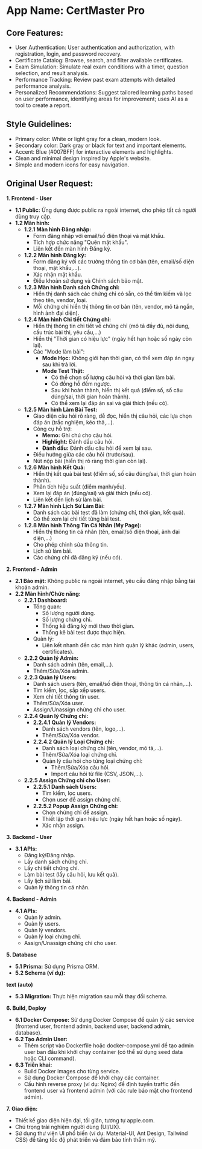 # **App Name**: CertMaster Pro

## Core Features:

- User Authentication: User authentication and authorization, with registration, login, and password recovery.
- Certificate Catalog: Browse, search, and filter available certificates.
- Exam Simulation: Simulate real exam conditions with a timer, question selection, and result analysis.
- Performance Tracking: Review past exam attempts with detailed performance analysis.
- Personalized Recommendations: Suggest tailored learning paths based on user performance, identifying areas for improvement; uses AI as a tool to create a report.

## Style Guidelines:

- Primary color: White or light gray for a clean, modern look.
- Secondary color: Dark gray or black for text and important elements.
- Accent: Blue (#007BFF) for interactive elements and highlights.
- Clean and minimal design inspired by Apple's website.
- Simple and modern icons for easy navigation.

## Original User Request:
**1. Frontend - User**

- **1.1 Public:** Ứng dụng được public ra ngoài internet, cho phép tất cả người dùng truy cập.
- **1.2 Màn hình:**
    - **1.2.1 Màn hình Đăng nhập:**
        - Form đăng nhập với email/số điện thoại và mật khẩu.
        - Tích hợp chức năng "Quên mật khẩu".
        - Liên kết đến màn hình Đăng ký.
    - **1.2.2 Màn hình Đăng ký:**
        - Form đăng ký với các trường thông tin cơ bản (tên, email/số điện thoại, mật khẩu,...).
        - Xác nhận mật khẩu.
        - Điều khoản sử dụng và Chính sách bảo mật.
    - **1.2.3 Màn hình Danh sách Chứng chỉ:**
        - Hiển thị danh sách các chứng chỉ có sẵn, có thể tìm kiếm và lọc theo tên, vendor, loại.
        - Mỗi chứng chỉ hiển thị thông tin cơ bản (tên, vendor, mô tả ngắn, hình ảnh đại diện).
    - **1.2.4 Màn hình Chi tiết Chứng chỉ:**
        - Hiển thị thông tin chi tiết về chứng chỉ (mô tả đầy đủ, nội dung, cấu trúc bài thi, yêu cầu,...)
        - Hiển thị "Thời gian có hiệu lực" (ngày hết hạn hoặc số ngày còn lại).
        - Các "Mode làm bài":
            - **Mode Học:** Không giới hạn thời gian, có thể xem đáp án ngay sau khi trả lời.
            - **Mode Test Thật:**
                - Có thể chọn số lượng câu hỏi và thời gian làm bài.
                - Có đồng hồ đếm ngược.
                - Sau khi hoàn thành, hiển thị kết quả (điểm số, số câu đúng/sai, thời gian hoàn thành).
                - Có thể xem lại đáp án sai và giải thích (nếu có).
    - **1.2.5 Màn hình Làm Bài Test:**
        - Giao diện câu hỏi rõ ràng, dễ đọc, hiển thị câu hỏi, các lựa chọn đáp án (trắc nghiệm, kéo thả,...).
        - Công cụ hỗ trợ:
            - **Memo:** Ghi chú cho câu hỏi.
            - **Highlight:** Đánh dấu câu hỏi.
            - **Đánh dấu:** Đánh dấu câu hỏi để xem lại sau.
        - Điều hướng giữa các câu hỏi (trước/sau).
        - Nút nộp bài (hiển thị rõ ràng thời gian còn lại).
    - **1.2.6 Màn hình Kết Quả:**
        - Hiển thị kết quả bài test (điểm số, số câu đúng/sai, thời gian hoàn thành).
        - Phân tích hiệu suất (điểm mạnh/yếu).
        - Xem lại đáp án (đúng/sai) và giải thích (nếu có).
        - Liên kết đến lịch sử làm bài.
    - **1.2.7 Màn hình Lịch Sử Làm Bài:**
        - Danh sách các bài test đã làm (chứng chỉ, thời gian, kết quả).
        - Có thể xem lại chi tiết từng bài test.
    - **1.2.8 Màn hình Thông Tin Cá Nhân (My Page):**
        - Hiển thị thông tin cá nhân (tên, email/số điện thoại, ảnh đại diện,...)
        - Cho phép chỉnh sửa thông tin.
        - Lịch sử làm bài.
        - Các chứng chỉ đã đăng ký (nếu có).

**2. Frontend - Admin**

- **2.1 Bảo mật:** Không public ra ngoài internet, yêu cầu đăng nhập bằng tài khoản admin.
- **2.2 Màn hình/Chức năng:**
    - **2.2.1 Dashboard:**
        - Tổng quan:
            - Số lượng người dùng.
            - Số lượng chứng chỉ.
            - Thống kê đăng ký mới theo thời gian.
            - Thống kê bài test được thực hiện.
        - Quản lý:
            - Liên kết nhanh đến các màn hình quản lý khác (admin, users, certificates).
    - **2.2.2 Quản lý Admin:**
        - Danh sách admin (tên, email,...).
        - Thêm/Sửa/Xóa admin.
    - **2.2.3 Quản lý Users:**
        - Danh sách users (tên, email/số điện thoại, thông tin cá nhân,...).
        - Tìm kiếm, lọc, sắp xếp users.
        - Xem chi tiết thông tin user.
        - Thêm/Sửa/Xóa user.
        - Assign/Unassign chứng chỉ cho user.
    - **2.2.4 Quản lý Chứng chỉ:**
        - **2.2.4.1 Quản lý Vendors:**
            - Danh sách vendors (tên, logo,...).
            - Thêm/Sửa/Xóa vendor.
        - **2.2.4.2 Quản lý Loại Chứng chỉ:**
            - Danh sách loại chứng chỉ (tên, vendor, mô tả,...).
            - Thêm/Sửa/Xóa loại chứng chỉ.
            - Quản lý câu hỏi cho từng loại chứng chỉ:
                - Thêm/Sửa/Xóa câu hỏi.
                - Import câu hỏi từ file (CSV, JSON,...).
    - **2.2.5 Assign Chứng chỉ cho User:**
        - **2.2.5.1 Danh sách Users:**
            - Tìm kiếm, lọc users.
            - Chọn user để assign chứng chỉ.
        - **2.2.5.2 Popup Assign Chứng chỉ:**
            - Chọn chứng chỉ để assign.
            - Thiết lập thời gian hiệu lực (ngày hết hạn hoặc số ngày).
            - Xác nhận assign.

**3. Backend - User**

- **3.1 APIs:**
    - Đăng ký/Đăng nhập.
    - Lấy danh sách chứng chỉ.
    - Lấy chi tiết chứng chỉ.
    - Làm bài test (lấy câu hỏi, lưu kết quả).
    - Lấy lịch sử làm bài.
    - Quản lý thông tin cá nhân.

**4. Backend - Admin**

- **4.1 APIs:**
    - Quản lý admin.
    - Quản lý users.
    - Quản lý vendors.
    - Quản lý loại chứng chỉ.
    - Assign/Unassign chứng chỉ cho user.

**5. Database**

- **5.1 Prisma:** Sử dụng Prisma ORM.
- **5.2 Schema (ví dụ):**

**text (auto)**

- **5.3 Migration:** Thực hiện migration sau mỗi thay đổi schema.

**6. Build, Deploy**

- **6.1 Docker Compose:** Sử dụng Docker Compose để quản lý các service (frontend user, frontend admin, backend user, backend admin, database).
- **6.2 Tạo Admin User:**
    - Thêm script vào Dockerfile hoặc docker-compose.yml để tạo admin user ban đầu khi khởi chạy container (có thể sử dụng seed data hoặc CLI command).
- **6.3 Triển khai:**
    - Build Docker images cho từng service.
    - Sử dụng Docker Compose để khởi chạy các container.
    - Cấu hình reverse proxy (ví dụ: Nginx) để định tuyến traffic đến frontend user và frontend admin (với các rule bảo mật cho frontend admin).

**7. Giao diện:**

- Thiết kế giao diện hiện đại, tối giản, tương tự apple.com.
- Chú trọng trải nghiệm người dùng (UI/UX).
- Sử dụng thư viện UI phổ biến (ví dụ: Material-UI, Ant Design, Tailwind CSS) để tăng tốc độ phát triển và đảm bảo tính thẩm mỹ.
  